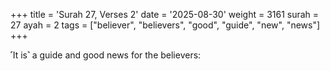 +++
title = 'Surah 27, Verses 2'
date = '2025-08-30'
weight = 3161
surah = 27
ayah = 2
tags = ["believer", "believers", "good", "guide", "new", "news"]
+++

˹It is˺ a guide and good news for the believers: